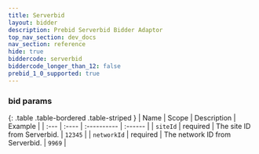 ```yaml
---
title: Serverbid
layout: bidder
description: Prebid Serverbid Bidder Adaptor
top_nav_section: dev_docs
nav_section: reference
hide: true
biddercode: serverbid
biddercode_longer_than_12: false
prebid_1_0_supported: true
---
```


### bid params

{: .table .table-bordered .table-striped }
| Name              | Scope    | Description                                                                                                          | Example                                       |
| :---              | :----    | :----------                                                                                                          | :------                                       |
| `siteId`      | required | The site ID from Serverbid.                                                                                    | `12345`                                       |
| `networkId`       | required | The network ID from Serverbid.                    | `9969`                                        |
